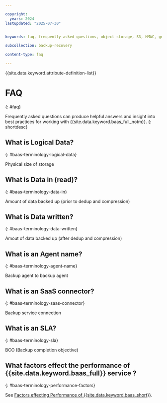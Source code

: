 ```yaml
---

copyright:
  years: 2024
lastupdated: "2025-07-30"


keywords: faq, frequently asked questions, object storage, S3, HMAC, general

subcollection: backup-recovery

content-type: faq

---
```


{{site.data.keyword.attribute-definition-list}}

# FAQ
{: #faq}

Frequently asked questions can produce helpful answers and insight into best practices for working with {{site.data.keyword.baas_full_notm}}.
{: shortdesc}

## What is Logical Data?
{: #baas-terminology-logical-data}

Physical size of storage

## What is Data in (read)?
{: #baas-terminology-data-in}

Amount of data backed up (prior to dedup and compression)

## What is Data written?
{: #baas-terminology-data-written}

Amout of data backed up (after dedup and compression)

## What is an Agent name?
{: #baas-terminology-agent-name}

Backup agent to backup agent

## What is an SaaS connector?
{: #baas-terminology-saas-connector}

Backup service connection

## What is an SLA?
{: #baas-terminology-sla}

BCO (Backup completion objective)

## What factors effect the performance of {{site.data.keyword.baas_full}} service ?
{: #baas-terminology-performance-factors}

See [Factors effecting Performance of {{site.data.keyword.baas_short}}](/docs/backup-recovery?topic=backup-recovery-performance-factors).
